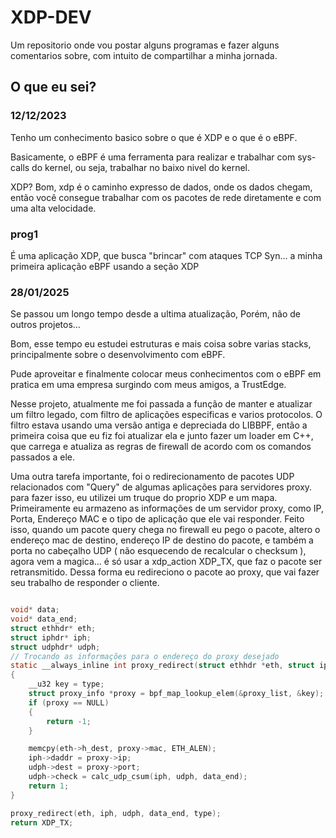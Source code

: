 # XDP-DEV
Um repositorio onde vou postar alguns programas e fazer alguns comentarios sobre, com intuito de compartilhar a minha jornada.

## O que eu sei?

### 12/12/2023
Tenho um conhecimento basico sobre o que é XDP e o que é o eBPF.

Basicamente, o eBPF é uma ferramenta para realizar e trabalhar com sys-calls do kernel, ou seja, trabalhar no baixo nivel do kernel.

XDP? Bom, xdp é o caminho expresso de dados, onde os dados chegam, então você consegue trabalhar com os pacotes de rede diretamente e com uma alta velocidade.

### prog1
É uma aplicação XDP, que busca "brincar" com ataques TCP Syn... a minha primeira aplicação eBPF usando a seção XDP

### 28/01/2025
Se passou um longo tempo desde a ultima atualização, Porém, não de outros projetos...

Bom, esse tempo eu estudei estruturas e mais coisa sobre varias stacks, principalmente sobre o desenvolvimento com eBPF.

Pude aproveitar e finalmente colocar meus conhecimentos com o eBPF em pratica em uma empresa surgindo com meus amigos, a TrustEdge.

Nesse projeto, atualmente me foi passada a função de manter e atualizar um filtro legado, com filtro de aplicações especificas e varios protocolos.
O filtro estava usando uma versão antiga e depreciada do LIBBPF, então a primeira coisa que eu fiz foi atualizar ela e junto fazer um loader em C++, que carrega e atualiza as regras de firewall de acordo com os comandos passados a ele.

Uma outra tarefa importante, foi o redirecionamento de pacotes UDP relacionados com "Query" de algumas aplicações para servidores proxy. para fazer isso, eu utilizei um truque do proprio XDP e um mapa.
Primeiramente eu armazeno as informações de um servidor proxy, como IP, Porta, Endereço MAC e o tipo de aplicação que ele vai responder. Feito isso, quando um pacote query chega no firewall eu pego o pacote, altero o endereço mac de destino, endereço IP de destino do pacote, e também a porta no cabeçalho UDP ( não esquecendo de recalcular o checksum ), agora vem a magica... é só usar a xdp_action XDP_TX, que faz o pacote ser retransmitido. Dessa forma eu redireciono o pacote ao proxy, que vai fazer seu trabalho de responder o cliente.

```c

void* data;
void* data_end;
struct ethhdr* eth;
struct iphdr* iph;
struct udphdr* udph;
// Trocando as informações para o endereço do proxy desejado
static __always_inline int proxy_redirect(struct ethhdr *eth, struct iphdr *iph, struct udphdr *udph, void *data_end, uint8_t type)
{
    __u32 key = type;
    struct proxy_info *proxy = bpf_map_lookup_elem(&proxy_list, &key);
    if (proxy == NULL)
    {
        return -1;
    }

    memcpy(eth->h_dest, proxy->mac, ETH_ALEN);
    iph->daddr = proxy->ip;
    udph->dest = proxy->port;
    udph->check = calc_udp_csum(iph, udph, data_end);
    return 1;
}

proxy_redirect(eth, iph, udph, data_end, type);
return XDP_TX;
```

